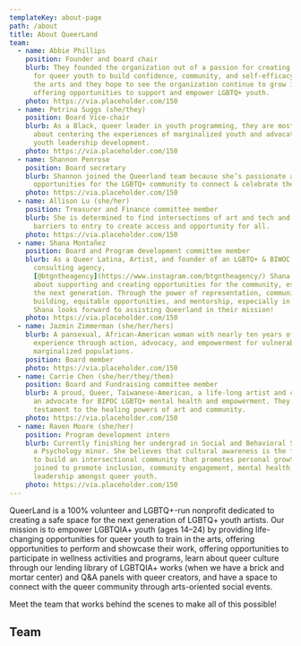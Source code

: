 ```yaml
---
templateKey: about-page
path: /about
title: About QueerLand
team:
  - name: Abbie Phillips
    position: Founder and board chair
    blurb: They founded the organization out of a passion for creating safe spaces
      for queer youth to build confidence, community, and self-efficacy within
      the arts and they hope to see the organization continue to grow in
      offering opportunities to support and empower LGBTQ+ youth.
    photo: https://via.placeholder.com/150
  - name: Petrina Suggs (she/they)
    position: Board Vice-chair
    blurb: As a Black, queer leader in youth programming, they are most passionate
      about centering the experiences of marginalized youth and advocating for
      youth leadership development.
    photo: https://via.placeholder.com/150
  - name: Shannon Penrose
    position: Board secretary
    blurb: Shannon joined the Queerland team because she’s passionate about creating
      opportunities for the LGBTQ+ community to connect & celebrate the arts.
    photo: https://via.placeholder.com/150
  - name: Allison Lu (she/her)
    position: Treasurer and Finance committee member
    blurb: She is determined to find intersections of art and tech and break down
      barriers to entry to create access and opportunity for all.
    photo: https://via.placeholder.com/150
  - name: Shana Montañez
    position: Board and Program development committee member
    blurb: As a Queer Latina, Artist, and founder of an LGBTQ+ & BIWOC entertainment
      consulting agency,
      [@btgntheagency](https://www.instagram.com/btgntheagency/) Shana is ardent
      about supporting and creating opportunities for the community, especially
      the next generation. Through the power of representation, community
      building, equitable opportunities, and mentorship, especially in the arts,
      Shana looks forward to assisting Queerland in their mission!
    photo: https://via.placeholder.com/150
  - name: Jazmin Zimmerman (she/her/hers)
    blurb: A pansexual, African-American woman with nearly ten years of leadership
      experience through action, advocacy, and empowerment for vulnerable and
      marginalized populations.
    position: Board member
    photo: https://via.placeholder.com/150
  - name: Carrie Chen (she/her/they/them)
    position: Board and Fundraising committee member
    blurb: A proud, Queer, Taiwanese-American, a life-long artist and creator, and
      an advocate for BIPOC LGBTQ+ mental health and empowerment. They are a
      testament to the healing powers of art and community.
    photo: https://via.placeholder.com/150
  - name: Raven Moore (she/her)
    position: Program development intern
    blurb: Currently finishing her undergrad in Social and Behavioral Sciences with
      a Psychology minor. She believes that cultural awareness is the foundation
      to build an intersectional community that promotes personal growth. She
      joined to promote inclusion, community engagement, mental health, and
      leadership amongst queer youth.
    photo: https://via.placeholder.com/150
---
```

QueerLand is a 100% volunteer and LGBTQ+-run nonprofit dedicated to creating a safe space for the next generation of LGBTQ+ youth artists. Our mission is to empower LGBTQIA+ youth (ages 14–24) by providing life-changing opportunities for queer youth to train in the arts, offering opportunities to perform and showcase their work, offering opportunities to participate in wellness activities and programs, learn about queer culture through our lending library of LGBTQIA+ works (when we have a brick and mortar center) and Q&A panels with queer creators, and have a space to connect with the queer community through arts-oriented social events. 

Meet the team that works behind the scenes to make all of this possible!

## Team